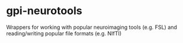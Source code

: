 # gpi-neurotools
Wrappers for working with popular neuroimaging tools (e.g. FSL) and reading/writing popular file formats (e.g. NIfTI)
